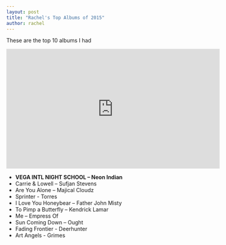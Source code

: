 ```yaml
---
layout: post
title: "Rachel's Top Albums of 2015"
author: rachel
---
```


These are the top 10 albums I had 
<div class="video-container">
<iframe width="560" height="315" src="https://www.youtube.com/embed/l0wPHAau1ts" frameborder="0" allowfullscreen></iframe></div>

- **VEGA INTL NIGHT SCHOOL – Neon Indian**
- Carrie & Lowell – Sufjan Stevens
- Are You Alone – Majical Cloudz
- Sprinter - Torres
- I Love You Honeybear – Father John Misty
- To Pimp a Butterfly – Kendrick Lamar
- Me – Empress Of
- Sun Coming Down – Ought
- Fading Frontier - Deerhunter
- Art Angels - Grimes
